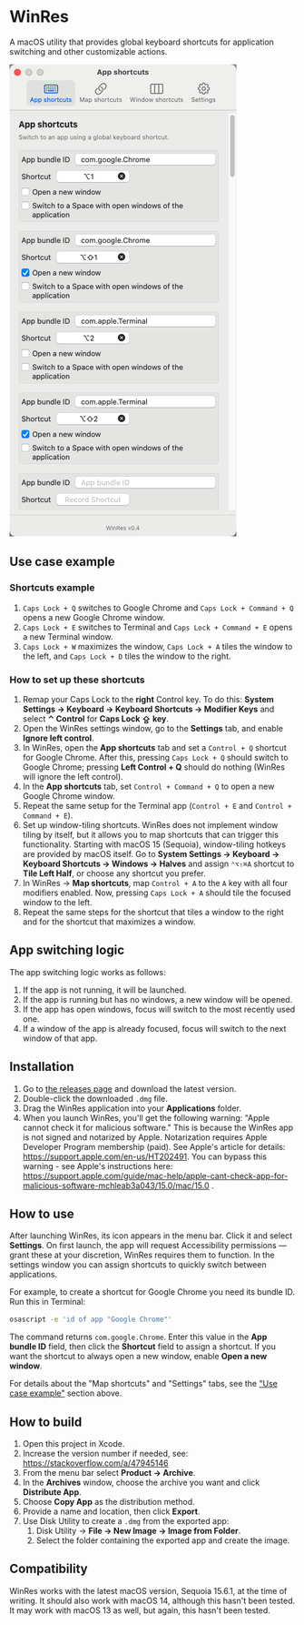# WinRes

A macOS utility that provides global keyboard shortcuts for application switching and other customizable actions.

![WinRes Settings](./WinRes/Docs/Images/Settings.png)

## Use case example

### Shortcuts example

1. `Caps Lock + Q` switches to Google Chrome and `Caps Lock + Command + Q` opens a new Google Chrome window.  
2. `Caps Lock + E` switches to Terminal and `Caps Lock + Command + E` opens a new Terminal window.  
3. `Caps Lock + W` maximizes the window, `Caps Lock + A` tiles the window to the left, and `Caps Lock + D` tiles the window to the right.

### How to set up these shortcuts

1. Remap your Caps Lock to the **right** Control key. To do this: **System Settings → Keyboard → Keyboard Shortcuts → Modifier Keys** and select **⌃ Control** for **Caps Lock ⇪ key**.  
2. Open the WinRes settings window, go to the **Settings** tab, and enable **Ignore left control**.  
3. In WinRes, open the **App shortcuts** tab and set a `Control + Q` shortcut for Google Chrome. After this, pressing `Caps Lock + Q` should switch to Google Chrome; pressing **Left Control + Q** should do nothing (WinRes will ignore the left control).  
4. In the **App shortcuts** tab, set `Control + Command + Q` to open a new Google Chrome window.  
5. Repeat the same setup for the Terminal app (`Control + E` and `Control + Command + E`).  
6. Set up window-tiling shortcuts. WinRes does not implement window tiling by itself, but it allows you to map shortcuts that can trigger this functionality. Starting with macOS 15 (Sequoia), window-tiling hotkeys are provided by macOS itself. Go to **System Settings → Keyboard → Keyboard Shortcuts → Windows → Halves** and assign `⌃⌥⇧⌘A` shortcut to **Tile Left Half**, or choose any shortcut you prefer.  
7. In WinRes → **Map shortcuts**, map `Control + A` to the `A` key with all four modifiers enabled. Now, pressing `Caps Lock + A` should tile the focused window to the left.  
8. Repeat the same steps for the shortcut that tiles a window to the right and for the shortcut that maximizes a window.

## App switching logic

The app switching logic works as follows:

1. If the app is not running, it will be launched.  
2. If the app is running but has no windows, a new window will be opened.  
3. If the app has open windows, focus will switch to the most recently used one.  
4. If a window of the app is already focused, focus will switch to the next window of that app.

## Installation

1. Go to [the releases page](https://github.com/mdmitry01/WinRes/releases) and download the latest version.  
2. Double-click the downloaded `.dmg` file.  
3. Drag the WinRes application into your **Applications** folder.  
4. When you launch WinRes, you'll get the following warning: "Apple cannot check it for malicious software." This is because the WinRes app is not signed and notarized by Apple. Notarization requires Apple Developer Program membership (paid). See Apple's article for details: https://support.apple.com/en-us/HT202491. You can bypass this warning - see Apple's instructions here: https://support.apple.com/guide/mac-help/apple-cant-check-app-for-malicious-software-mchleab3a043/15.0/mac/15.0 .

## How to use

After launching WinRes, its icon appears in the menu bar. Click it and select **Settings**. On first launch, the app will request Accessibility permissions — grant these at your discretion, WinRes requires them to function. In the settings window you can assign shortcuts to quickly switch between applications.

For example, to create a shortcut for Google Chrome you need its bundle ID. Run this in Terminal:

```bash
osascript -e 'id of app "Google Chrome"'
```

The command returns `com.google.Chrome`. Enter this value in the **App bundle ID** field, then click the **Shortcut** field to assign a shortcut. If you want the shortcut to always open a new window, enable **Open a new window**.

For details about the "Map shortcuts" and "Settings" tabs, see the ["Use case example"](#use-case-example) section above.

## How to build

1. Open this project in Xcode.  
2. Increase the version number if needed, see: https://stackoverflow.com/a/47945146
3. From the menu bar select **Product → Archive**.  
4. In the **Archives** window, choose the archive you want and click **Distribute App**.  
5. Choose **Copy App** as the distribution method.  
6. Provide a name and location, then click **Export**.  
7. Use Disk Utility to create a `.dmg` from the exported app:  
   1. Disk Utility → **File → New Image → Image from Folder**.  
   2. Select the folder containing the exported app and create the image.

## Compatibility

WinRes works with the latest macOS version, Sequoia 15.6.1, at the time of writing. It should also work with macOS 14, although this hasn't been tested. It may work with macOS 13 as well, but again, this hasn't been tested.
